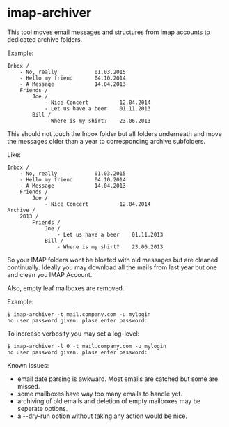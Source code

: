 imap-archiver
=============

This tool moves email messages and structures from imap accounts to dedicated archive folders.

Example:

    Inbox /
        - No, really            01.03.2015
        - Hello my friend       04.10.2014
        - A Message             14.04.2013
        Friends /
            Joe /
                - Nice Concert          12.04.2014 
                - Let us have a beer    01.11.2013
            Bill /
                - Where is my shirt?    23.06.2013


This should not touch the Inbox folder but all folders underneath and move the messages older
than a year to corresponding archive subfolders.

Like:

    Inbox /
        - No, really            01.03.2015
        - Hello my friend       04.10.2014
        - A Message             14.04.2013
        Friends /
            Joe /
                - Nice Concert          12.04.2014 
    Archive /
        2013 /
            Friends /
                Joe /
                    - Let us have a beer    01.11.2013
                Bill /
                    - Where is my shirt?    23.06.2013

So your IMAP folders wont be bloated with old messages but are cleaned continually. Ideally 
you may download all the mails from last year but one and clean you IMAP Account.

Also, empty leaf mailboxes are removed.

Example:

    $ imap-archiver -t mail.company.com -u mylogin
    no user password given. plase enter password: 

To increase verbosity you may set a log-level:

    $ imap-archiver -l 0 -t mail.company.com -u mylogin
    no user password given. plase enter password: 


Known issues:

* email date parsing is awkward. Most emails are catched but some are missed.
* some mailboxes have way too many emails to handle yet.
* archiving of old emails and deletion of empty mailboxes may be seperate options.
* a --dry-run option without taking any action would be nice.

